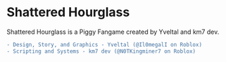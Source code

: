 # Shattered Hourglass

Shattered Hourglass is a Piggy Fangame created by Yveltal and km7 dev.

```diff
- Design, Story, and Graphics - Yveltal (@Il0megalI on Roblox)
- Scripting and Systems - km7 dev (@N0TKingminer7 on Roblox)
```